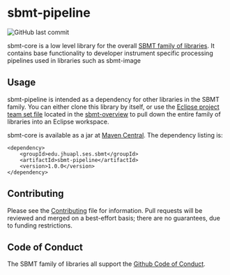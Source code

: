 # sbmt-pipeline

![GitHub last commit](https://img.shields.io/github/last-commit/NASA-Planetary-Science/sbmt-pipeline)

sbmt-core is a low level library for the overall [SBMT family of libraries](https://github.com/orgs/NASA-Planetary-Science/teams/sbmt/repositories). It contains base functionality to developer instrument specific processing pipelines used in libraries such as sbmt-image

## Usage

sbmt-pipeline is intended as a dependency for other libraries in the SBMT family.  You can either clone this library by itself, or use the [Eclipse project team set file](https://github.com/orgs/NASA-Planetary-Science/teams/sbmt/repositories/sbmt-overview/teamProjectSet.psf) located in the [sbmt-overview](https://github.com/orgs/NASA-Planetary-Science/teams/sbmt/repositories/sbmt-overview) to pull down the entire family of libraries into an Eclipse workspace.

sbmt-core is available as a jar at [Maven Central](https://central.sonatype.com/artifact/edu.jhuapl.ses/sbmt-pipeline).  The dependency listing is:

```
<dependency>
    <groupId>edu.jhuapl.ses.sbmt</groupId>
    <artifactId>sbmt-pipeline</artifactId>
    <version>1.0.0</version>
</dependency>
```


## Contributing

Please see the [Contributing](Contributing.md) file for information. Pull requests will be reviewed and merged on a best-effort basis; there are no guarantees, due to funding restrictions.

## Code of Conduct

The SBMT family of libraries all support the [Github Code of Conduct](https://docs.github.com/en/site-policy/github-terms/github-community-code-of-conduct).

